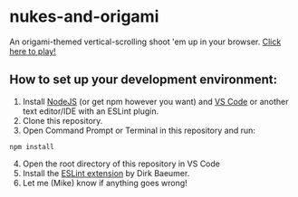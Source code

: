 # nukes-and-origami
An origami-themed vertical-scrolling shoot 'em up in your browser. [Click here to play!](https://computational-worlds-blue-one-winter19.github.io/nukes-and-origami/)
## How to set up your development environment:
1. Install [NodeJS](https://nodejs.org/en/download/) (or get npm however you want) and [VS Code](https://code.visualstudio.com/) or another text editor/IDE with an ESLint plugin.
2. Clone this repository.
3. Open Command Prompt or Terminal in this repository and run: 
```
npm install
```
4. Open the root directory of this repository in VS Code
5. Install the [ESLint extension](https://marketplace.visualstudio.com/items?itemName=dbaeumer.vscode-eslint) by Dirk Baeumer.
6. Let me (Mike) know if anything goes wrong!

